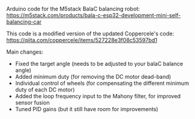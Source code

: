 Arduino code for the M5stack BalaC balancing robot:
https://m5stack.com/products/bala-c-esp32-development-mini-self-balancing-car

This code is a modified version of the updated Coppercele's code:
https://qiita.com/coppercele/items/527228e3f08c53597bd1

Main changes:
 - Fixed the target angle (needs to be adjusted to your balaC balance angle)
 - Added minimum duty (for removing the DC motor dead-band)
 - Individual control of wheels (for compensating the different minimum duty of each DC motor)
 - Added the loop frequency input to the Mahony filter, for improved sensor fusion
 - Tuned PID gains (but it still have room for improvements)
